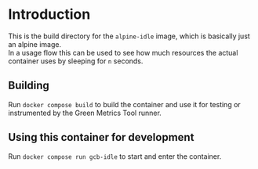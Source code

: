 # Introduction

This is the build directory for the `alpine-idle` image, which is basically just an alpine image.  
In a usage flow this can be used to see how much resources the actual container uses by sleeping for `n` seconds.

## Building

Run `docker compose build` to build the container and use it for testing or
instrumented by the Green Metrics Tool runner.

## Using this container for development

Run `docker compose run gcb-idle` to start and enter the container.
